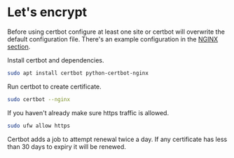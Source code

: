# Let's encrypt
Before using certbot configure at least one site or certbot will overwrite the default configuration file. There's an example configuration in the [NGINX section](https://github.com/eremt/pi-server/blob/master/docs/nginx.md#configure-a-site).

Install certbot and dependencies.
```bash
sudo apt install certbot python-certbot-nginx
```
Run certbot to create certificate.
```bash
sudo certbot --nginx
```
If you haven't already make sure https traffic is allowed.
```bash
sudo ufw allow https
```
Certbot adds a job to attempt renewal twice a day. If any certificate has less than 30 days to expiry it will be renewed.
